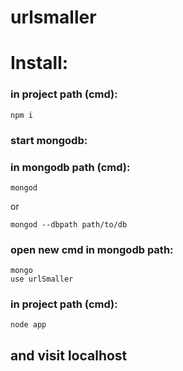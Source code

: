 # urlsmaller
<h1>Install:</h1>
<h3>in project path (cmd):</h3>

	npm i

<h3>start mongodb:</h3>
<h3>in mongodb path (cmd):</h3>
	
	mongod

or
	
	mongod --dbpath path/to/db
   
<h3>open new cmd in mongodb path:</h3>
		
	mongo
	use urlSmaller

<h3>in project path (cmd):</h3>
		
	node app
		
<h2>and visit localhost</h2>
	
